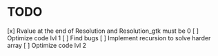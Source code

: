 # TODO
[x] Rvalue at the end of Resolution and Resolution_gtk must be 0
[ ] Optimize code lvl 1
[ ] Find bugs
[ ] Implement recursion to solve harder array
[ ] Optimize code lvl 2